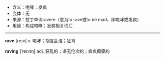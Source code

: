 - <span class="definition">含义：咆哮；发疯</span>
- <span class="definition">变体：无</span>
- <span class="definition">来源：拉丁单词ravere（意为to rave或to be mad，即咆哮或发疯）</span>
- <span class="definition">用途：构成咆哮；发疯相关词汇</span>

---

<span class="vocabulary">**rave**</span> [reɪv] v. 咆哮；胡言乱语；狂骂 

<span class="vocabulary">**raving**</span> [ˈreɪvɪŋ] adj. 狂乱的；语无伦次的；疯疯癫癫的

